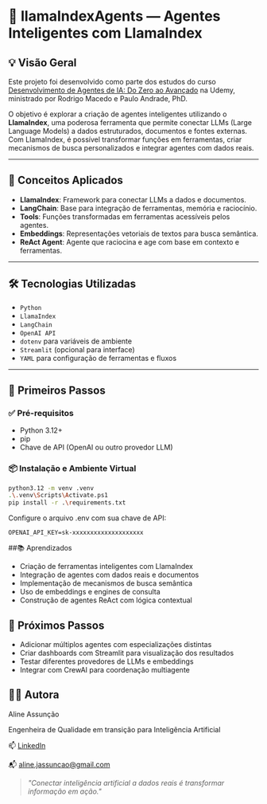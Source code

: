 # 🦙 llamaIndexAgents — Agentes Inteligentes com LlamaIndex

## 💡 Visão Geral

Este projeto foi desenvolvido como parte dos estudos do curso [Desenvolvimento de Agentes de IA: Do Zero ao Avançado](https://www.udemy.com/course/desenvolvimento-de-agentes-de-ia-do-zero-ao-avancado) na Udemy, ministrado por Rodrigo Macedo e Paulo Andrade, PhD.

O objetivo é explorar a criação de agentes inteligentes utilizando o **LlamaIndex**, uma poderosa ferramenta que permite conectar LLMs (Large Language Models) a dados estruturados, documentos e fontes externas. Com LlamaIndex, é possível transformar funções em ferramentas, criar mecanismos de busca personalizados e integrar agentes com dados reais.

---

## 🧠 Conceitos Aplicados

- **LlamaIndex**: Framework para conectar LLMs a dados e documentos.
- **LangChain**: Base para integração de ferramentas, memória e raciocínio.
- **Tools**: Funções transformadas em ferramentas acessíveis pelos agentes.
- **Embeddings**: Representações vetoriais de textos para busca semântica.
- **ReAct Agent**: Agente que raciocina e age com base em contexto e ferramentas.

---

## 🛠️ Tecnologias Utilizadas

- `Python`  
- `LlamaIndex`  
- `LangChain`  
- `OpenAI API`  
- `dotenv` para variáveis de ambiente  
- `Streamlit` (opcional para interface)  
- `YAML` para configuração de ferramentas e fluxos

---

## 🚀 Primeiros Passos

### ✅ Pré-requisitos
- Python 3.12+
- pip
- Chave de API (OpenAI ou outro provedor LLM)

### 📦 Instalação e Ambiente Virtual

```bash
python3.12 -m venv .venv
.\.venv\Scripts\Activate.ps1
pip install -r .\requirements.txt
```

Configure o arquivo .env com sua chave de API:
```env
OPENAI_API_KEY=sk-xxxxxxxxxxxxxxxxxxxx
```

##📚 Aprendizados
- Criação de ferramentas inteligentes com LlamaIndex
- Integração de agentes com dados reais e documentos
- Implementação de mecanismos de busca semântica
- Uso de embeddings e engines de consulta
- Construção de agentes ReAct com lógica contextual

## 🔮 Próximos Passos
- Adicionar múltiplos agentes com especializações distintas
- Criar dashboards com Streamlit para visualização dos resultados
- Testar diferentes provedores de LLMs e embeddings
- Integrar com CrewAI para coordenação multiagente

## 👩‍💻 Autora

Aline Assunção

Engenheira de Qualidade em transição para Inteligência Artificial

📫 [LinkedIn](https://www.linkedin.com/in/alineassuncaoai/)  

📬 aline.jassuncao@gmail.com

>_"Conectar inteligência artificial a dados reais é transformar informação em ação."_






















